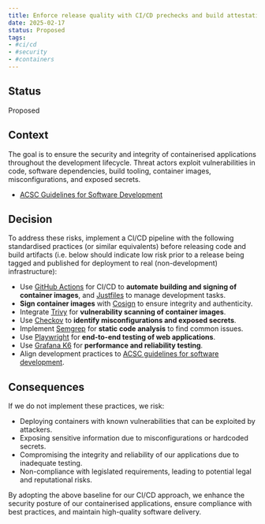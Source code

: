 ```yaml
---
title: Enforce release quality with CI/CD prechecks and build attestation
date: 2025-02-17
status: Proposed
tags:
- #ci/cd
- #security
- #containers
---
```


## Status

Proposed

## Context

The goal is to ensure the security and integrity of containerised applications throughout the development lifecycle. Threat actors exploit vulnerabilities in code, software dependencies, build tooling, container images, misconfigurations, and exposed secrets.

- [ACSC Guidelines for Software Development](https://www.cyber.gov.au/resources-business-and-government/essential-cyber-security/ism/cyber-security-guidelines/guidelines-software-development)

## Decision

To address these risks, implement a CI/CD pipeline with the following standardised practices (or similar equivalents) before releasing code and build artifacts (i.e. below should indicate low risk prior to a release being tagged and published for deployment to real (non-development) infrastructure):

- Use [GitHub Actions](https://docs.github.com/en/actions/about-github-actions/understanding-github-actions) for CI/CD to **automate building and signing of container images**, and [Justfiles](https://just.systems/man/en/) to manage development tasks.
- **Sign container images** with [Cosign](https://github.com/sigstore/cosign) to ensure integrity and authenticity.
- Integrate [Trivy](https://trivy.dev/latest/docs/target/container_image/) for **vulnerability scanning of container images**.
- Use [Checkov](https://www.checkov.io/1.Welcome/What%20is%20Checkov.html) to **identify misconfigurations and exposed secrets**.
- Implement [Semgrep](https://semgrep.dev/docs/getting-started/quickstart) for **static code analysis** to find common issues.
- Use [Playwright](https://playwright.dev/docs/intro) for **end-to-end testing of web applications**.
- Use [Grafana K6](https://grafana.com/docs/k6/latest/get-started/write-your-first-test/) for **performance and reliability testing**.
- Align development practices to [ACSC guidelines for software development](https://www.cyber.gov.au/resources-business-and-government/essential-cyber-security/ism/cyber-security-guidelines/guidelines-software-development).

## Consequences

If we do not implement these practices, we risk:

- Deploying containers with known vulnerabilities that can be exploited by attackers.
- Exposing sensitive information due to misconfigurations or hardcoded secrets.
- Compromising the integrity and reliability of our applications due to inadequate testing.
- Non-compliance with legislated requirements, leading to potential legal and reputational risks.

By adopting the above baseline for our CI/CD approach, we enhance the security posture of our containerised applications, ensure compliance with best practices, and maintain high-quality software delivery.